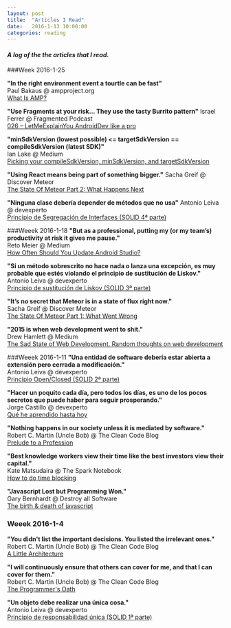 ```yaml
---
layout: post
title:  "Articles I Read"
date:   2016-1-13 10:00:00
categories: reading
---
```


#### _A log of the the articles that I read._


###Week 2016-1-25

**"In the right environment event a tourtle can be fast"**  
Paul Bakaus @ ampproject.org   
[What Is AMP?](https://www.ampproject.org/docs/get_started/about-amp.html)

**"Use Fragments at your risk... They use the tasty Burrito pattern"**
Israel Ferrer @ Fragmented Podcast  
[026 – LetMeExplainYou AndroidDev like a pro](http://fragmentedpodcast.com/episodes/26/)

**"minSdkVersion (lowest possible) <= targetSdkVersion == compileSdkVersion (latest SDK)"**  
Ian Lake @ Medium  
[Picking your compileSdkVersion, minSdkVersion, and targetSdkVersion](https://medium.com/google-developers/picking-your-compilesdkversion-minsdkversion-targetsdkversion-a098a0341ebd#.glkcdbd94)

**"Using React means being part of something bigger."**
Sacha Greif @ Discover Meteor  
[The State Of Meteor Part 2: What Happens Next](https://www.discovermeteor.com/blog/the-state-of-meteor-part-2-what-happens-next/)

**"Ninguna clase debería depender de métodos que no usa"**
Antonio Leiva @ devexperto  
[Principio de Segregación de Interfaces (SOLID 4ª parte)](http://devexperto.com/principio-de-segregacion-de-interfaces/)


###Weeek 2016-1-18
**"But as a professional, putting my (or my team’s) productivity at risk it gives me pause."**  
Reto Meier @ Medium  
[How Often Should You Update Android Studio?](https://medium.com/google-developers/how-often-should-you-update-android-studio-db25785c488e#.fbmpw4ag1)

**"Si un método sobrescrito no hace nada o lanza una excepción, es muy probable que estés violando el principio de sustitución de Liskov."**  
Antonio Leiva @ devexperto  
[Principio de sustitución de Liskov (SOLID 3ª parte)](http://devexperto.com/principio-de-sustitucion-de-liskov/)

**"It’s no secret that Meteor is in a state of flux right now."**  
Sacha Greif @ Discover Meteor  
[The State Of Meteor Part 1: What Went Wrong](https://www.discovermeteor.com/blog/the-state-of-meteor-part-1-what-went-wrong/)

**"2015 is when web development went to shit."**   
Drew Hamlett @ Medium   
[The Sad State of Web Development. Random thoughts on web development](https://medium.com/@wob/the-sad-state-of-web-development-1603a861d29f#.sp705t9fu)

###Weeek 2016-1-11
**"Una entidad de software debería estar abierta a extensión pero cerrada a modificación."**   
Antonio Leiva @ devexperto  
[Principio Open/Closed (SOLID 2ª parte)](http://devexperto.com/principio-open-closed/)

**"Hacer un poquito cada día, pero todos los días, es uno de los pocos secretos que puede haber para seguir prosperando."**  
Jorge Castillo @ devexperto  
[Qué he aprendido hasta hoy](http://devexperto.com/aprendido-hasta-hoy/)

**"Nothing happens in our society unless it is mediated by software."**  
Robert C. Martin (Uncle Bob) @ The Clean Code Blog  
[Prelude to a Profession]( http://blog.cleancoder.com/uncle-bob/2015/11/27/OathDiscussion.html)

**"Best knowledge workers view their time like the best investors view their capital."**  
Kate Matsudaira @ The Spark Notebook  
[How to do time blocking]( http://www.thesparknotebook.com/blog/2015/8/14/how-to-do-time-blocking)

**"Javascript Lost but Programming Won."**  
Gary Bernhardt @ Destroy all Software  
[The birth & death of javascript]( https://www.destroyallsoftware.com/talks/the-birth-and-death-of-javascript)


### Weeek 2016-1-4
**"You didn't list the important decisions. You listed the irrelevant ones."**   
Robert C. Martin (Uncle Bob) @ The Clean Code Blog  
[A Little Architecture](http://blog.cleancoder.com/uncle-bob/2016/01/04/ALittleArchitecture.html)

**"I will continuously ensure that others can cover for me, and that I can cover for them."**  
 Robert C. Martin (Uncle Bob) @ The Clean Code Blog   
[The Programmer's Oath](http://blog.cleancoder.com/uncle-bob/2015/11/18/TheProgrammersOath.html)

**"Un objeto debe realizar una única cosa."**   
Antonio Leiva @ devexperto  
[Principio de responsabilidad única (SOLID 1ª parte)](http://devexperto.com/principio-responsabilidad-unica)
